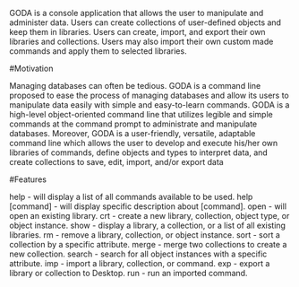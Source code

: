 GODA is a console application that allows the user to manipulate and administer data. Users can create collections of user-defined objects and keep them in libraries. Users can create, import, and export their own libraries and collections. Users may also import their own custom made commands and apply them to selected libraries.

#Motivation

Managing databases can often be tedious. GODA is a command line proposed to ease the process of managing databases and allow its users to manipulate data easily with simple and easy-to-learn commands. GODA is a high-level object-oriented command line that utilizes legible and simple commands at the command prompt to administrate and manipulate databases. Moreover, GODA is a user-friendly, versatile, adaptable command line which allows the user to develop and execute his/her own libraries of commands, define objects and types to interpret data, and create collections to save, edit, import, and/or export data

#Features

help - will display a list of all commands available to be used.
help [command] - will display specific description about [command].
open - will open an existing library.
crt - create a new library, collection, object type, or object instance.
show - display a library, a collection, or a list of all existing libraries.
rm - remove a library, collection, or object instance.
sort - sort a collection by a specific attribute.
merge - merge two collections to create a new collection.
search - search for all object instances with a specific attribute.
imp - import a library, collection, or command.
exp - export a library or collection to Desktop.
run - run an imported command.
